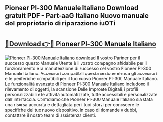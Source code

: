 ## Pioneer Pl-300 Manuale Italiano Download gratuit PDF - Part-aaG Italiano Nuovo manuale del proprietario di riparazione iu0Ti

# <h2><a href="http://dfbr8xk.blite.top/?on=Pioneer+Pl-300+Manuale+Italiano">🔗Download 👉🔴 Pioneer Pl-300 Manuale Italiano</a></h2>

[![Pioneer Pl-300 Manuale Italiano download](https://i.imgur.com/lujVjoI.png)](http://dfbr8xk.blite.top/?on=Pioneer+Pl-300+Manuale+Italiano)
Il vostro Partner per il successo questo Manuale Utente è il vostro compagno affidabile per il funzionamento e la manutenzione di successo del vostro Pioneer Pl-300 Manuale Italiano. Accessori compatibili questa sezione elenca gli accessori e le periferiche compatibili per il tuo nuovo Pioneer Pl-300 Manuale Italiano. Le funzionalità avanzate di Pioneer Pl-300 Manuale Italiano includono il rilevamento di oggetti, la scansione Delle Impronte Digitali, i profili personalizzabili e le attività automatizzate, tutte accessibili e personalizzate dall'interfaccia. Confidiamo che Pioneer Pl-300 Manuale Italiano sia stata una risorsa accurata e dettagliata per i tuoi sforzi per conoscere le specifiche del tuo nuovo dispositivo. In caso di domande o dubbi, contattare il nostro team di assistenza clienti.
